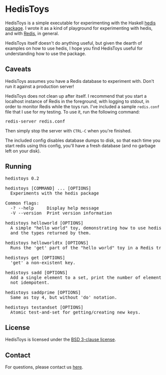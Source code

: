 # HedisToys

HedisToys is a simple executable for experimenting with the Haskell
[hedis package](http://hackage.haskell.org/package/hedis). I wrote it
as a kind of playground for experimenting with hedis, and with
[Redis](http://redis.io/), in general.

HedisToys itself doesn't do anything useful, but given the dearth of
examples on how to use hedis, I hope you find HedisToys useful for
understanding how to use the package.

## Caveats

HedisToys assumes you have a Redis database to experiment with. Don't
run it against a production server!

HedisToys does not clean up after itself. I recommend that you start a
localhost instance of Redis in the foreground, with logging to stdout,
in order to monitor Redis while the toys run. I've included a sample
`redis.conf` file that I use for my testing. To use it, run the
following command:

<pre>redis-server redis.conf</pre>

Then simply stop the server with `CTRL-C` when you're
finished.

The included config disables database dumps to disk, so that each time
you start redis using this config, you'll have a fresh database (and
no garbage left on your disk).

## Running

<pre>
hedistoys 0.2

hedistoys [COMMAND] ... [OPTIONS]
  Experiments with the hedis package

Common flags:
  -? --help     Display help message
  -V --version  Print version information

hedistoys helloworld [OPTIONS]
  A simple "hello world" toy, demonstrating how to use hedis 'get' and 'set',
  and the types returned by them.

hedistoys helloworldtx [OPTIONS]
  Runs the 'get' part of the "hello world" toy in a Redis transaction.

hedistoys get [OPTIONS]
  'get' a non-existent key.

hedistoys sadd [OPTIONS]
  Add a single element to a set, print the number of elements in the set. Note:
  not idempotent.

hedistoys saddprime [OPTIONS]
  Same as toy 4, but without 'do' notation.

hedistoys testandset [OPTIONS]
  Atomic test-and-set for getting/creating new keys.
</pre>

## License

HedisToys is licensed under the [BSD 3-clause
license](http://opensource.org/licenses/bsd-3-clause).

## Contact

For questions, please contact us [here](mailto:src@quixoftic.com).
